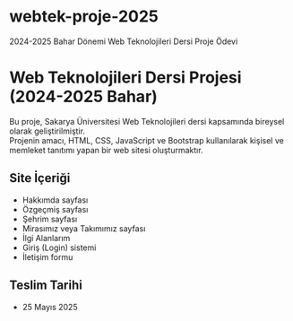# webtek-proje-2025
2024-2025 Bahar Dönemi Web Teknolojileri Dersi Proje Ödevi

# Web Teknolojileri Dersi Projesi (2024-2025 Bahar)
Bu proje, Sakarya Üniversitesi Web Teknolojileri dersi kapsamında bireysel olarak geliştirilmiştir.  
Projenin amacı, HTML, CSS, JavaScript ve Bootstrap kullanılarak kişisel ve memleket tanıtımı yapan bir web sitesi oluşturmaktır.

## Site İçeriği
- Hakkımda sayfası
- Özgeçmiş sayfası
- Şehrim sayfası 
- Mirasımız veya Takımımız sayfası
- İlgi Alanlarım 
- Giriş (Login) sistemi 
- İletişim formu 

## Teslim Tarihi
- 25 Mayıs 2025
